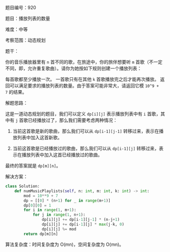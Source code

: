 题目编号：920

题目：播放列表的数量

难度：中等

考察范围：动态规划

题干：

你的音乐播放器里有 `n` 首不同的歌，在旅途中，你的旅伴想要听 `m` 首歌（不一定不同，即，允许重复歌曲）。请你为她按如下规则创建一个播放列表：

每首歌都至少播放一次。
一首歌只有在其他 `k` 首歌播放完之后才能再次播放。
返回可以满足要求的播放列表的数量。由于答案可能非常大，请返回它模 `10^9 + 7` 的结果。

解题思路：

这是一道动态规划的题目，我们可以定义 `dp[i][j]` 表示播放列表中有 `i` 首歌，其中有 `j` 首歌已经播放过了，那么我们需要考虑两种情况：

1. 当前这首歌是新的歌曲，那么我们可以从 `dp[i-1][j-1]` 转移过来，表示在播放列表中加入这首新歌。

2. 当前这首歌是已经播放过的歌曲，那么我们可以从 `dp[i-1][j]` 转移过来，表示在播放列表中加入这首已经播放过的歌曲。

最终的答案就是 `dp[m][n]`。

解决方案：

```python
class Solution:
    def numMusicPlaylists(self, n: int, m: int, k: int) -> int:
        mod = 10**9 + 7
        dp = [[0] * (n+1) for _ in range(m+1)]
        dp[0][0] = 1
        for i in range(1, m+1):
            for j in range(1, n+1):
                dp[i][j] += dp[i-1][j-1] * (n-j+1)
                dp[i][j] += dp[i-1][j] * max(j-k, 0)
                dp[i][j] %= mod
        return dp[m][n]
```

算法复杂度：时间复杂度为 O(mn)，空间复杂度为 O(mn)。